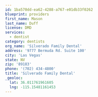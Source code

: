 ```yaml
---
id: 1ba570dd-ea62-4288-a767-e01db33f0262
blueprint: providers
first_name: Mason
last_name: Duff
license: DMD
services:
  - dentist
category: dentists
org_name: 'Silverado Family Dental'
address: '9777 Bermuda Rd. Suite 100'
city: 'Las Vegas'
state: NV
zip: '89183'
phone: '(702) 434-4800'
title: 'Silverado Family Dental'
_geoloc:
  lat: 36.011761961605
  lng: -115.15481161453
---
```

